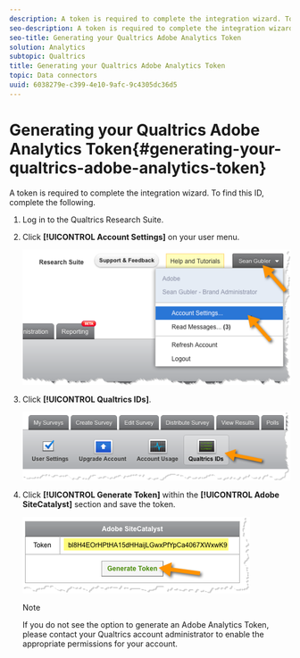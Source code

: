 ```yaml
---
description: A token is required to complete the integration wizard. To find this ID, complete the following.
seo-description: A token is required to complete the integration wizard. To find this ID, complete the following.
seo-title: Generating your Qualtrics Adobe Analytics Token
solution: Analytics
subtopic: Qualtrics
title: Generating your Qualtrics Adobe Analytics Token
topic: Data connectors
uuid: 6038279e-c399-4e10-9afc-9c4305dc36d5
---
```


# Generating your Qualtrics Adobe Analytics Token{#generating-your-qualtrics-adobe-analytics-token}

A token is required to complete the integration wizard. To find this ID, complete the following.

1. Log in to the Qualtrics Research Suite.
1. Click **[!UICONTROL Account Settings]** on your user menu.

   ![](assets/qualtrics-token-1.png)

1. Click **[!UICONTROL Qualtrics IDs]**.

   ![](assets/qualtrics-token-2.png)

1. Click **[!UICONTROL Generate Token]** within the **[!UICONTROL Adobe SiteCatalyst]** section and save the token.

   ![](assets/qualtrics-token-3.png)

   >[!NOTE]
   >
   >If you do not see the option to generate an Adobe Analytics Token, please contact your Qualtrics account administrator to enable the appropriate permissions for your account.

